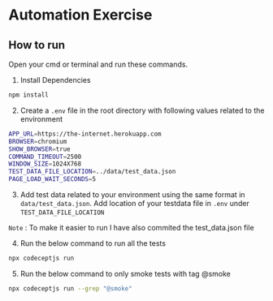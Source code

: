 # Automation Exercise

## How to run


Open your cmd or terminal and run these commands.

1. Install Dependencies

```sh
npm install
```

2. Create a ``.env`` file in the root directory with following values related to the environment

```sh
APP_URL=https://the-internet.herokuapp.com
BROWSER=chromium
SHOW_BROWSER=true
COMMAND_TIMEOUT=2500
WINDOW_SIZE=1024X768
TEST_DATA_FILE_LOCATION=../data/test_data.json
PAGE_LOAD_WAIT_SECONDS=5
```

3. Add test data related to your environment using the same format in ``data/test_data.json``. Add location of your testdata file in ``.env`` under ``TEST_DATA_FILE_LOCATION``

``Note`` : To make it easier to run I have also commited the test_data.json file 


4. Run the below command to run all the tests

```sh
npx codeceptjs run
```

5. Run the below command to only smoke tests with tag @smoke

```sh
npx codeceptjs run --grep "@smoke"
```
